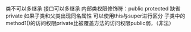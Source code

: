 类不可以多继承
接口可以多继承
内部类权限修饰符：public protected 缺省 private
如果子类和父类出现同名属性 可以使用this与super进行区分
子类中的method1()的访问权限private比被覆盖方法的访问权限public弱，（非法）